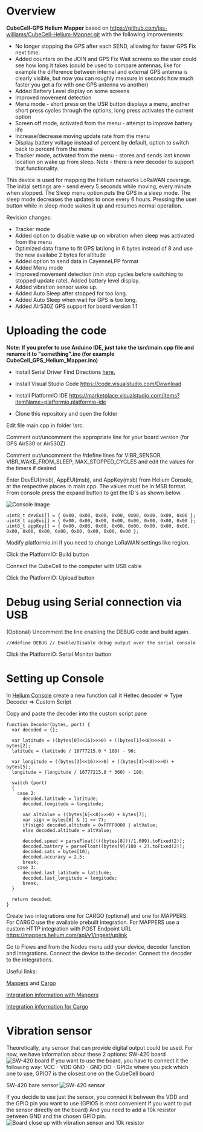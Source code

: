 # Overview
**CubeCell-GPS Helium Mapper** based on https://github.com/jas-williams/CubeCell-Helium-Mapper.git with the following improvements:

- No longer stopping the GPS after each SEND, allowing for faster GPS Fix next time.
- Added counters on the JOIN and GPS Fix Wait screens so the user could see how long it takes (could be used to compare antennas, like for example the difference between internal and external GPS antenna is clearly visible, but now you can roughly measure in seconds how much faster you get a fix with one GPS antenna vs another)
- Added Battery Level display on some screens
- Improved movement detection
- Menu mode - short press on the USR button displays a menu, another short press cycles through the options, long press activates the current option
- Screen off mode, activated from the menu - attempt to improve battery life
- Increase/decrease moving update rate from the menu
- Display battery voltage instead of percent by default, option to switch back to percent from the menu 
- Tracker mode, activated from the menu - stores and sends last known location on wake up from sleep. Note - there is new decoder to support that functionality.

This device is used for mapping the Helium networks LoRaWAN coverage. 
The initial settings are - send every 5 seconds while moving, every minute when stopped. 
The Sleep menu option puts the GPS in a sleep mode. The sleep mode decreases the updates to once every 6 hours. 
Pressing the user button while in sleep mode wakes it up and resumes normal operation.

Revision changes:
- Tracker mode
- Added option to disable wake up on vibration when sleep was activated from the menu
- Optimized data frame to fit GPS lat/long in 6 bytes instead of 8 and use the new availabe 2 bytes for altitude
- Added option to send data in CayenneLPP format
- Added Menu mode
- Improved movement detection (min stop cycles before switching to stopped update rate). Added battery level display.
- Added vibration sensor wake up. 
- Added Auto Sleep after stopped for too long. 
- Added Auto Sleep when wait for GPS is too long.
- Added Air530Z GPS support for board version 1.1

# Uploading the code

**Note: If you prefer to use Arduino IDE, just take the \src\main.cpp file and rename it to "something".ino (for example CubeCell_GPS_Helium_Mapper.ino)**

- Install Serial Driver
Find Directions [here.](https://heltec-automation-docs.readthedocs.io/en/latest/general/establish_serial_connection.html)

- Install Visual Studio Code
https://code.visualstudio.com/Download

- Install PlatformIO IDE
https://marketplace.visualstudio.com/items?itemName=platformio.platformio-ide


- Clone this repository and open the folder

Edit file main.cpp in folder \src.

Comment out/uncomment the appropriate line for your board version (for GPS Air530 or Air530Z)

Comment out/uncomment the #define lines for VIBR_SENSOR, VIBR_WAKE_FROM_SLEEP, MAX_STOPPED_CYCLES and edit the values for the timers if desired 

Enter DevEUI(msb), AppEUI(msb), and AppKey(msb) from Helium Console, at the respective places in main.cpp. The values must be in MSB format. From console press the expand button to get the ID's as shown below.

![Console Image](https://gblobscdn.gitbook.com/assets%2F-M21bzsbFl2WA7VymAxU%2F-M6fLGmWEQ0QxjrJuvoC%2F-M6fLi5NzuMeWSzzihV-%2Fcubecell-console-details.png?alt=media&token=95f5c9b2-734a-4f84-bb88-523215873116)

```
uint8_t devEui[] = { 0x00, 0x00, 0x00, 0x00, 0x00, 0x00, 0x00, 0x00 };
uint8_t appEui[] = { 0x00, 0x00, 0x00, 0x00, 0x00, 0x00, 0x00, 0x00 };
uint8_t appKey[] = { 0x00, 0x00, 0x00, 0x00, 0x00, 0x00, 0x00, 0x00, 0x00, 0x00, 0x00, 0x00, 0x00, 0x00, 0x00, 0x00 };
```

Modify platformio.ini if you need to change LoRaWAN settings like region.

Click the PlatformIO: Build button

Connect the CubeCell to the computer with USB cable

Click the PlatformIO: Upload button

# Debug using Serial connection via USB

(Optional) Uncomment the line enabling the DEBUG code and build again.
```
//#define DEBUG // Enable/Disable debug output over the serial console
```
Click the PlatformIO: Serial Monitor button

# Setting up Console

In [Helium Console](https://console.helium.com/) create a new function call it Heltec decoder => Type Decoder => Custom Script

Copy and paste the decoder into the custom script pane

```
function Decoder(bytes, port) {
  var decoded = {};
  
  var latitude = ((bytes[0]<<16)>>>0) + ((bytes[1]<<8)>>>0) + bytes[2];
  latitude = (latitude / 16777215.0 * 180) - 90;
  
  var longitude = ((bytes[3]<<16)>>>0) + ((bytes[4]<<8)>>>0) + bytes[5];
  longitude = (longitude / 16777215.0 * 360) - 180;
  
  switch (port)
  {
    case 2:
      decoded.latitude = latitude;
      decoded.longitude = longitude; 
      
      var altValue = ((bytes[6]<<8)>>>0) + bytes[7];
      var sign = bytes[6] & (1 << 7);
      if(sign) decoded.altitude = 0xFFFF0000 | altValue;
      else decoded.altitude = altValue;
      
      decoded.speed = parseFloat((((bytes[8]))/1.609).toFixed(2));
      decoded.battery = parseFloat((bytes[9]/100 + 2).toFixed(2));
      decoded.sats = bytes[10];
      decoded.accuracy = 2.5;
      break;
    case 3:
      decoded.last_latitude = latitude;
      decoded.last_longitude = longitude; 
      break;
  }
     
  return decoded;  
}

```

Create two integrations one for CARGO (optional) and one for MAPPERS.
For CARGO use the available prebuilt integration. 
For MAPPERS use a custom HTTP integration with POST Endpoint URL https://mappers.helium.com/api/v1/ingest/uplink

Go to Flows and from the Nodes menu add your device, decoder function and integrations. 
Connect the device to the decoder. 
Connect the decoder to the integrations.

Useful links:

[Mappers](http://mappers.helium.com) and [Cargo](https://cargo.helium.com)

[Integration information with Mappers](https://docs.helium.com/use-the-network/coverage-mapping/mappers-api/)

[Integration information for Cargo](https://docs.helium.com/use-the-network/console/integrations/cargo/)

# Vibration sensor
Theoretically, any sensor that can provide digital output could be used.
For now, we have information about these 2 options:
SW-420 board
![SW-420 board](img/SW-420_board.jpg)
If you want to use the board, you have to connect it the following way:
VCC - VDD
GND - GND
DO  - GPIOx where you pick which one to use, GPIO7 is the closest one on the CubeCell board

SW-420 bare sensor
![SW-420 sensor](img/SW-420_sensor.jpg)

If you decide to use just the sensor, you connect it between the VDD and 
the GPIO pin you want to use (GPIO5 is most convenient if you want to put the sensor directly on the board)
And you need to add a 10k resistor between GND and the chosen GPIO pin. 
![Board close up with vibration sensor and 10k resistor](img/IMG_20210916_142948.jpg)
